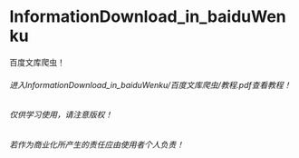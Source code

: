 # InformationDownload_in_baiduWenku
百度文库爬虫！
###### 进入InformationDownload_in_baiduWenku/百度文库爬虫/教程.pdf查看教程！
###### 仅供学习使用，请注意版权！
###### 若作为商业化所产生的责任应由使用者个人负责！